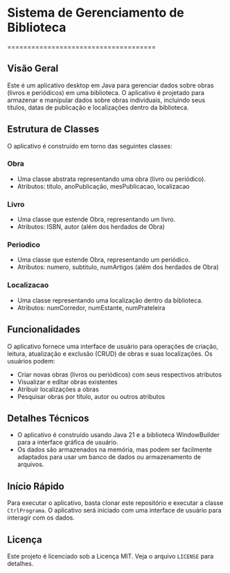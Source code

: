 # Sistema de Gerenciamento de Biblioteca
=====================================

## Visão Geral

Este é um aplicativo desktop em Java para gerenciar dados sobre obras (livros e periódicos) em uma biblioteca. O aplicativo é projetado para armazenar e manipular dados sobre obras individuais, incluindo seus títulos, datas de publicação e localizações dentro da biblioteca.

## Estrutura de Classes

O aplicativo é construído em torno das seguintes classes:

### Obra

* Uma classe abstrata representando uma obra (livro ou periódico).
* Atributos: título, anoPublicação, mesPublicacao, localizacao

### Livro

* Uma classe que estende Obra, representando um livro.
* Atributos: ISBN, autor (além dos herdados de Obra)

### Periodico

* Uma classe que estende Obra, representando um periódico.
* Atributos: numero, subtitulo, numArtigos (além dos herdados de Obra)

### Localizacao

* Uma classe representando uma localização dentro da biblioteca.
* Atributos: numCorredor, numEstante, numPrateleira

## Funcionalidades

O aplicativo fornece uma interface de usuário para operações de criação, leitura, atualização e exclusão (CRUD) de obras e suas localizações. Os usuários podem:

* Criar novas obras (livros ou periódicos) com seus respectivos atributos
* Visualizar e editar obras existentes
* Atribuir localizações a obras
* Pesquisar obras por título, autor ou outros atributos

## Detalhes Técnicos

* O aplicativo é construído usando Java 21 e a biblioteca WindowBuilder para a interface gráfica de usuário.
* Os dados são armazenados na memória, mas podem ser facilmente adaptados para usar um banco de dados ou armazenamento de arquivos.

## Início Rápido

Para executar o aplicativo, basta clonar este repositório e executar a classe `CtrlPrograma`. O aplicativo será iniciado com uma interface de usuário para interagir com os dados.

## Licença

Este projeto é licenciado sob a Licença MIT. Veja o arquivo `LICENSE` para detalhes.